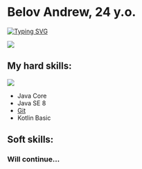 # Belov Andrew, 24 y.o.
<a href="https://git.io/typing-svg"><img src="https://readme-typing-svg.herokuapp.com?font=Fira+Code&pause=1000&color=008B03&background=06060600&center=true&vCenter=true&multiline=true&width=1000&height=100&lines=Hi+my+name+is+Andrew;I%60m+trainee+in+Android+%26+Java+development" alt="Typing SVG" /></a>








![](https://www.peoples.ru/character/movie/neo/neo_1.jpg)

## My hard skills:
[![](https://static.tildacdn.com/tild3936-6335-4334-b462-343034666166/__2000_1500_1.png)](https://static.tildacdn.com/tild3936-6335-4334-b462-343034666166/__2000_1500_1.png)
- Java Core
- Java SE 8
- [Git](https://github.com/pianoplayer56?tab=repositories)
- Kotlin Basic
 
 ## Soft skills:
 ### Will continue...
